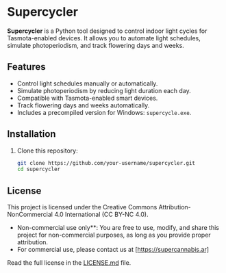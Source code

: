# Supercycler

**Supercycler** is a Python tool designed to control indoor light cycles for Tasmota-enabled devices. It allows you to automate light schedules, simulate photoperiodism, and track flowering days and weeks.

## Features
- Control light schedules manually or automatically.
- Simulate photoperiodism by reducing light duration each day.
- Compatible with Tasmota-enabled smart devices.
- Track flowering days and weeks automatically.
- Includes a precompiled version for Windows: `supercycle.exe`.

## Installation

1. Clone this repository:
   ```bash
   git clone https://github.com/your-username/supercycler.git
   cd supercycler


## License

This project is licensed under the Creative Commons Attribution-NonCommercial 4.0 International (CC BY-NC 4.0).

- Non-commercial use only**: You are free to use, modify, and share this project for non-commercial purposes, as long as you provide proper attribution.
- For commercial use, please contact us at [https://supercannabis.ar]

Read the full license in the [LICENSE.md](LICENSE.md) file.

